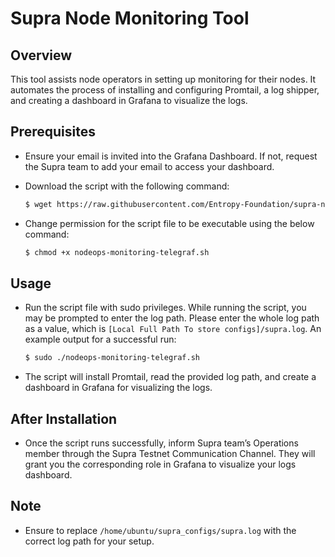 # Supra Node Monitoring Tool

## Overview
This tool assists node operators in setting up monitoring for their nodes. It automates the process of installing and configuring Promtail, a log shipper, and creating a dashboard in Grafana to visualize the logs.

## Prerequisites
- Ensure your email is invited into the Grafana Dashboard. If not, request the Supra team to add your email to access your dashboard.
- Download the script with the following command:

    ```bash
    $ wget https://raw.githubusercontent.com/Entropy-Foundation/supra-node-monitoring-tool/master/nodeops-monitoring-telegraf.sh
    ```

- Change permission for the script file to be executable using the below command:

    ```bash
    $ chmod +x nodeops-monitoring-telegraf.sh
    ```

## Usage
- Run the script file with sudo privileges. While running the script, you may be prompted to enter the log path. Please enter the whole log path as a value, which is `[Local Full Path To store configs]/supra.log`. An example output for a successful run:

    ```bash
    $ sudo ./nodeops-monitoring-telegraf.sh
    ```

- The script will install Promtail, read the provided log path, and create a dashboard in Grafana for visualizing the logs.

## After Installation
- Once the script runs successfully, inform Supra team’s Operations member through the Supra Testnet Communication Channel. They will grant you the corresponding role in Grafana to visualize your logs dashboard.

## Note
- Ensure to replace `/home/ubuntu/supra_configs/supra.log` with the correct log path for your setup.

